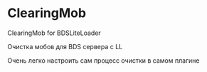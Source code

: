 # ClearingMob
ClearingMob for BDSLiteLoader

Очистка мобов для BDS сервера с LL

Очень легко настроить сам процесс очистки в самом плагине
